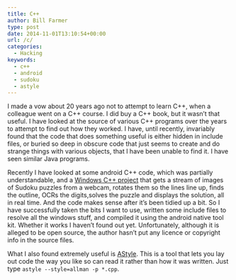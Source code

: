 ```yaml
---
title: C++
author: Bill Farmer
type: post
date: 2014-11-01T13:10:54+00:00
url: /c/
categories:
  - Hacking
keywords:
  - c++
  - android
  - sudoku
  - astyle
---
```

I made a vow about 20 years ago not to attempt to learn C++, when a colleague went on a C++ course. I did buy a C++ book, but it wasn&#8217;t that useful. I have looked at the source of various C++ programs over the years to attempt to find out how they worked. I have, until recently, invariably found that the code that does something useful is either hidden in include files, or buried so deep in obscure code that just seems to create and do strange things with various objects, that I have been unable to find it. I have seen similar Java programs.

Recently I have looked at some android C++ code, which was partially understandable, and a [Windows C++ project][1] that gets a stream of images of Sudoku puzzles from a webcam, rotates them so the lines line up, finds the outline, OCRs the digits,solves the puzzle and displays the solution, all in real time. And the code makes sense after it&#8217;s been tidied up a bit. So I have successfully taken the bits I want to use, written some include files to resolve all the windows stuff, and compiled it using the android native tool kit. Whether it works I haven&#8217;t found out yet. Unfortunately, although it is alleged to be open source, the author hasn&#8217;t put any licence or copyright info in the source files.

What I also found extremely useful is [AStyle][2]. This is a tool that lets you lay out code the way you like so can read it rather than how it was written. Just type `astyle --style=allman -p *.cpp`.

 [1]: http://www.codeproject.com/Articles/238114/Realtime-Webcam-Sudoku-Solver
 [2]: http://sourceforge.net/projects/astyle

